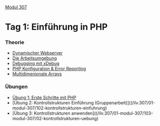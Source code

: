  [Modul 307](/ilv.307)
 
# Tag 1: Einführung in PHP

### Theorie
- [Dynamischer Webserver](/ilv.307/01-modul-307/01-webserver)
- [Die Arbeitsumgebung](/ilv.307/01-modul-307/02-arbeitsumgebung)
- [Debugging mit xDebug](/ilv.307/01-modul-307/05-debugging)
- [PHP Konfiguration & Error Reporting](/ilv.307/01-modul-307/06-php-konfiguration-errorrep)
- [Multidimenionale Arrays](/ilv.307/01-modul-307/07-multidimensionale-arrays)

### Übungen

- [Übung 1: Erste Schritte mit PHP](/ilv.307/01-modul-307/101-erste-schritte-uebung)
- [Übung 2: Kontrollstrukturen Einführung (Gruppenarbeit)]((/ilv.307/01-modul-307/102-kontrollstrukturen-einfuhrung)
- [Übung 3: Kontrollstrukturen anwenden]((/ilv.307/01-modul-307/103-modul-307/02-kontrollstrukturen-uebung)
<!--stackedit_data:
eyJoaXN0b3J5IjpbMTYzMDk4MDQ0NywtMTE4NzE4OTc5OSwtMT
Y0NDc4OTE0MiwtMTE0NTgwOTAzNV19
-->